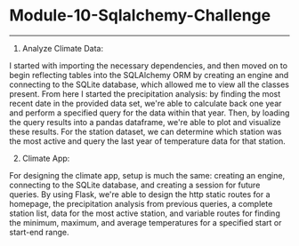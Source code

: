 # Module-10-Sqlalchemy-Challenge
---
1. Analyze Climate Data:

I started with importing the necessary dependencies, and then moved on to begin reflecting tables into the SQLAlchemy ORM by creating an engine and connecting to the SQLite database, which allowed me to view all the classes present. From here I started the precipitation analysis: by finding the most recent date in the provided data set, we're able to calculate back one year and perform a specified query for the data within that year. Then, by loading the query results into a pandas dataframe, we're able to plot and visualize these results. For the station dataset, we can determine which station was the most active and query the last year of temperature data for that station.

2. Climate App:

For designing the climate app, setup is much the same: creating an engine, connecting to the SQLite database, and creating a session for future queries. By using Flask, we're able to design the http static routes for a homepage, the precipitation analysis from previous queries, a complete station list, data for the most active station, and variable routes for finding the minimum, maximum, and average temperatures for a specified start or start-end range.